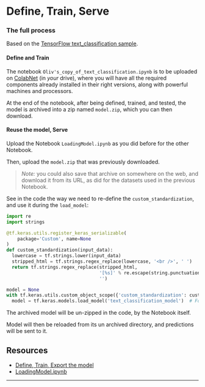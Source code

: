 # Define, Train, Serve
### The full process
Based on the [TensorFlow text_classification sample](https://colab.research.google.com/github/tensorflow/docs/blob/master/site/en/tutorials/keras/text_classification.ipynb#scrollTo=GH4_2ZGJsa_X).

#### Define and Train
The notebook `Oliv's_copy_of_text_classification.ipynb` is to be uploaded 
on [ColabNet](https://colab.research.google.com/) (in _your_ drive), where you will have all the required components already installed in
their right versions, along with powerful machines and processors. 

At the end of the notebook, after being defined, trained, and tested, the model is archived into a zip named
`model.zip`, which you can then download.

#### Reuse the model, Serve
Upload the Notebook `LoadingModel.ipynb` as you did before for the other Notebook.

Then, upload the `model.zip` that was previously downloaded.
> _Note:_ you could also save that archive on somewhere on the web, and download it from its URL, as did for the 
> datasets used in the previous Notebook.

See in the code the way we need to re-define the `custom_standardization`, and use it during the `load_model`:
```python
import re
import strings

@tf.keras.utils.register_keras_serializable(
    package='Custom', name=None
)
def custom_standardization(input_data):
  lowercase = tf.strings.lower(input_data)
  stripped_html = tf.strings.regex_replace(lowercase, '<br />', ' ')
  return tf.strings.regex_replace(stripped_html,
                                  '[%s]' % re.escape(string.punctuation),
                                  '')

model = None
with tf.keras.utils.custom_object_scope({'custom_standardization': custom_standardization}):
  model = tf.keras.models.load_model('text_classification_model')  # Folder
```

The archived model will be un-zipped in the code, by the Notebook itself.

Model will then be reloaded from its un archived directory, and predictions will be sent to it.

## Resources
- [Define, Train, Export the model](https://colab.research.google.com/drive/1ySPklzrWNhK9XNzrrNJ_MCZkNzp0luEW?usp=sharing)
- [LoadingModel.ipynb](https://colab.research.google.com/drive/1OHBedJv8aqg1hpeKlf5DBfPuVYGFZinO?usp=sharing)

---
